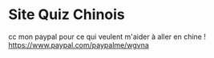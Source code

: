 
# Site Quiz Chinois

cc
mon paypal pour ce qui veulent m'aider à aller en chine ! 
https://www.paypal.com/paypalme/wgvna
